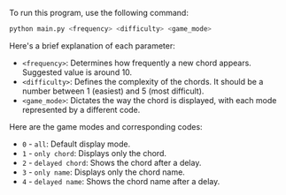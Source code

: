 To run this program, use the following command:

```python
python main.py <frequency> <difficulty> <game_mode>
```

Here's a brief explanation of each parameter:

- `<frequency>`: Determines how frequently a new chord appears. Suggested value is around 10.
- `<difficulty>`: Defines the complexity of the chords. It should be a number between 1 (easiest) and 5 (most difficult).
- `<game_mode>`: Dictates the way the chord is displayed, with each mode represented by a different code.

Here are the game modes and corresponding codes:

- `0` - `all`: Default display mode.
- `1` - `only chord`: Displays only the chord.
- `2` - `delayed chord`: Shows the chord after a delay.
- `3` - `only name`: Displays only the chord name.
- `4` - `delayed name`: Shows the chord name after a delay.
